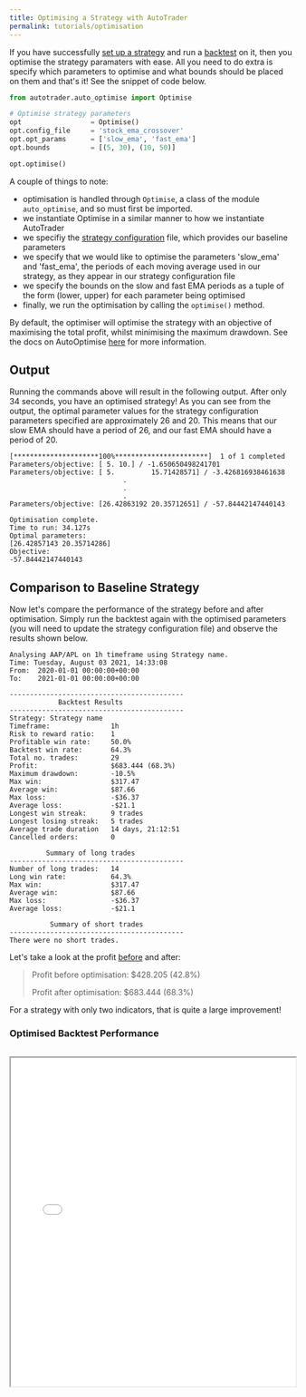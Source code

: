 ```yaml
---
title: Optimising a Strategy with AutoTrader
permalink: tutorials/optimisation
---
```


If you have successfully [set up a strategy](strategy) and run a [backtest](backtesting) on it, then you optimise
the strategy paramaters with ease. All you need to do extra is specify which parameters to optimise and what bounds 
should be placed on them and that's it! See the snippet of code below.

```python
from autotrader.auto_optimise import Optimise

# Optimise strategy parameters
opt                 = Optimise()
opt.config_file     = 'stock_ema_crossover'
opt.opt_params      = ['slow_ema', 'fast_ema']
opt.bounds          = [(5, 30), (10, 50)]

opt.optimise()
```

A couple of things to note: 
- optimisation is handled through `Optimise`, a class of the module `auto_optimise`, and so must first be imported.
- we instantiate Optimise in a similar manner to how we instantiate AutoTrader
- we specifiy the [strategy configuration](../docs/configuration-strategy) file, which provides our baseline parameters
- we specify that we would like to optimise the parameters 'slow_ema' and 'fast_ema', the periods of each moving average
  used in our strategy, as they appear in our strategy configuration file
- we specify the bounds on the slow and fast EMA periods as a tuple of the form (lower, upper) for each parameter being
  optimised
- finally, we run the optimisation by calling the `optimise()` method. 

By default, the optimiser will optimise the strategy with an objective of maximising the total profit, whilst minimising
the maximum drawdown. See the docs on AutoOptimise [here](../docs/optimisation) for more information.


## Output
Running the commands above will result in the following output. After only 34 seconds, you have an optimised strategy!
As you can see from the output, the optimal parameter values for the strategy configuration parameters specified are
approximately 26 and 20. This means that our slow EMA should have a period of 26, and our fast EMA should have a period
of 20.

```
[*********************100%***********************]  1 of 1 completed
Parameters/objective: [ 5. 10.] / -1.650650498241701
Parameters/objective: [ 5.         15.71428571] / -3.426816938461638
                            .
                            .
                            .
Parameters/objective: [26.42863192 20.35712651] / -57.84442147440143

Optimisation complete.
Time to run: 34.127s
Optimal parameters:
[26.42857143 20.35714286]
Objective:
-57.84442147440143
```

## Comparison to Baseline Strategy
Now let's compare the performance of the strategy before and after optimisation. Simply run the backtest again with 
the optimised parameters (you will need to update the strategy configuration file) and observe the results shown below. 

```
Analysing AAP/APL on 1h timeframe using Strategy name.
Time: Tuesday, August 03 2021, 14:33:08
From:  2020-01-01 00:00:00+00:00
To:    2021-01-01 00:00:00+00:00

-------------------------------------------
            Backtest Results
-------------------------------------------
Strategy: Strategy name
Timeframe:               1h
Risk to reward ratio:    1
Profitable win rate:     50.0%
Backtest win rate:       64.3%
Total no. trades:        29
Profit:                  $683.444 (68.3%)
Maximum drawdown:        -10.5%
Max win:                 $317.47
Average win:             $87.66
Max loss:                -$36.37
Average loss:            -$21.1
Longest win streak:      9 trades
Longest losing streak:   5 trades
Average trade duration   14 days, 21:12:51
Cancelled orders:        0

         Summary of long trades
-------------------------------------------
Number of long trades:   14
Long win rate:           64.3%
Max win:                 $317.47
Average win:             $87.66
Max loss:                -$36.37
Average loss:            -$21.1

          Summary of short trades
-------------------------------------------
There were no short trades.
```

Let's take a look at the profit [before](backtesting) and after:
>
>Profit before optimisation:
>$428.205 (42.8%)
>
>Profit after optimisation:
>$683.444 (68.3%)

For a strategy with only two indicators, that is quite a large improvement! 

### Optimised Backtest Performance
<iframe data-src="/AutoTrader/assets/charts/optimised_ema_cross.html" id="iframe" loading="lazy" style="width:100%; margin-top:1em; height:580px; overflow:hidden;" data-ga-on="wheel" data-ga-event-category="iframe" data-ga-event-action="wheel" src="/AutoTrader/assets/charts/optimised_ema_cross.html"></iframe>




